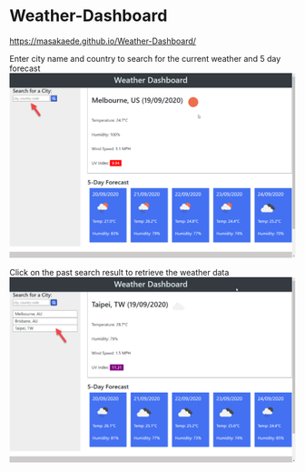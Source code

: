 # Weather-Dashboard

https://masakaede.github.io/Weather-Dashboard/


Enter city name and country to search for the current weather and 5 day forecast
<img src=img/Weather-Dashboard-1.png alt="Weather Dashboard">

Click on the past search result to retrieve the weather data
<img src=img/Weather-Dashboard-2.png alt="Weather Dashboard">
